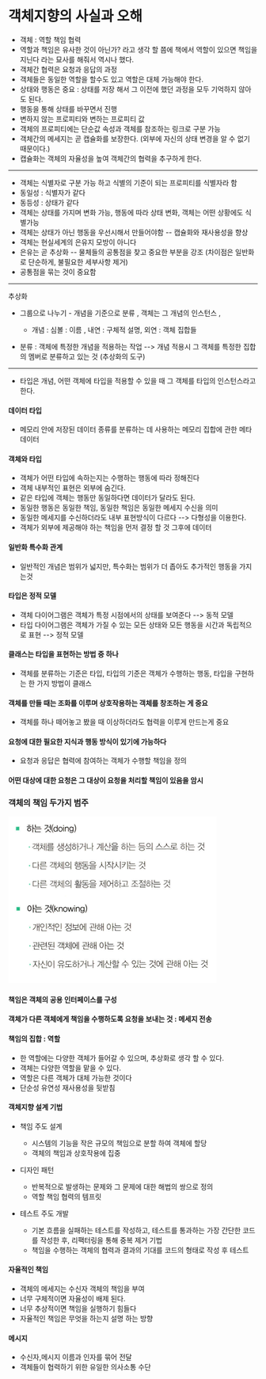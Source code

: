 # 객체지향의 사실과 오해

- 객체 : 역할 책임 협력
- 역할과 책임은 유사한 것이 아닌가? 라고 생각 할 쯤에 책에서 역할이 있으면 책임을 지닌다 라는 묘사를 해줘서 역시나 했다.
- 객체간 협력은 요청과 응답의 과정
- 객체들은 동일한 역할을 할수도 있고 역할은 대체 가능해야 한다.
- 상태와 행동은 중요 :  상태를 저장 해서 그 이전에 했던 과정을 모두 기억하지 않아도 된다.
- 행동을 통해 상태를 바꾸면서 진행
- 변하지 않는 프로피티와 변하는 프로피티 값
- 객체의 프로피티에는 단순값 속성과 객체를 참조하는 링크로 구분 가능
- 객체간의 메세지는 곧 캡슐화를 보장한다. (외부에 자신의 상태 변경을 알 수 없기 때문이다.)
- 캡슐화는 객체의 자율성을 높여 객체간의 협력을 추구하게 한다.

***

- 객체는 식별자로 구분 가능 하고 식별의 기준이 되는 프로피티를 식별자라 함
- 동일성 : 식별자가 같다
- 동등성 : 상태가 같다
- 객체는 상태를 가지며 변화 가능, 행동에 따라 상태 변화, 객체는 어떤 상황에도 식별가능
- 객체는 상태가 아닌 행동을 우선시해서 만들어야함 -- 캡슐화와 재사용성을 향상
- 객체는 현실세계의 은유지 모방이 아니다
- 은유는 곧 추상화 -- 물체들의 공통점을 찾고 중요한 부분을 강조 (차이점은 일반화로 단순하게, 불필요한 세부사항 제거)
- 공통점을 묶는 것이 중요함
***

추상화 
- 그룹으로 나누기 - 개념을 기준으로 분류 , 객체는 그 개념의 인스턴스 ,  
    - 개념 : 심볼 : 이름 , 내연 : 구체적 설명, 외연 : 객체 집합들
  
- 분류 : 객체에 특정한 개념을 적용하는 작업 --> 개념 적용시 그 객체를 특정한 집합의 멤버로 분류하고 있는 것 (추상화의 도구)

***

- 타입은 개념, 어떤 객체에 타입을 적용할 수 있을 때 그 객체를 타입의 인스턴스라고 한다.
#### 데이터 타입
- 메모리 안에 저장된 데이터 종류를 분류하는 데 사용하는 메모리 집합에 관한 메타데이터

#### 객체와 타입
- 객체가 어떤 타입에 속하는지는 수행하는 행동에 따라 정해진다
-  객체 내부적인 표현은 외부에 숨긴다.
- 같은 타입에 객체는 행동만 동일하다면 데이터가 달라도 된다.
- 동일한 행동은 동일한 책임, 동일한 책임은 동일한 메세지 수신을 의미
- 동일한 메세지를 수신하더라도 내부 표현방식이 다르다 --> 다형성을 이용한다.
- 객체가 외부에 제공해야 하는 책임을 먼저 결정 할 것 그후에 데이터

#### 일반화 특수화 관계
- 일반적인 개념은 범위가 넓지만, 특수화는 범위가 더 좁아도 추가적인 행동을 가지는것

#### 타입은 정적 모델
- 객체 다이어그램은 객체가 특정 시점에서의 상태를 보여준다 --> 동적 모델
- 타입 다이어그램은 객체가 가질 수 있는 모든 상태와 모든 행동을 시간과 독립적으로 표현 --> 정적 모델

#### 클래스는 타입을 표현하는 방법 중 하나
- 객체를 분류하는 기준은 타입, 타입의 기준은 객체가 수행하는 행동, 타입을 구현하는 한 가지 방법이 클래스

#### 객체를 만들 때는 조화를 이루며 상호작용하는 객체를 창조하는 게 중요
- 객체를 하나 떼어놓고 봤을 때 이상하더라도 협력을 이루게 만드는게 중요

#### 요청에 대한 필요한 지식과 행동 방식이 있기에 가능하다
- 요청과 응답은 협력에 참여하는 객체가 수행할 책임을 정의

#### 어떤 대상에 대한 요청은 그 대상이 요청을 처리할 책임이 있음을 암시

### 객체의 책임 두가지 범주
![img.png](../../picture/doingknowing.png)


#### 책임은 객체의 공용 인터페이스를 구성

#### 객체가 다른 객체에게 책임을 수행하도록 요청을 보내는 것 : 메세지 전송

#### 책임의 집합 : 역할
- 한 역할에는 다양한 객체가 들어갈 수 있으며, 추상화로 생각 할 수 있다.
- 객체는 다양한 역할을 맡을 수 있다.
- 역할은 다른 객체가 대체 가능한 것이다
- 단순성 유연성 재사용성을 뒷받침

#### 객체지향 설계 기법
- 책임 주도 설계
  - 시스템의 기능을 작은 규모의 책임으로 분할 하여 객체에 할당
  - 객체의 책임과 상호작용에 집중

- 디자인 패턴
  - 반복적으로 발생하는 문제와 그 문제에 대한 해법의 쌍으로 정의
  - 역할 책임 협력의 템프릿

- 테스트 주도 개발
  - 기본 흐름을 실패하는 테스트를 작성하고, 테스트를 통과하는 가장 간단한 코드를 작성한 후, 리팩터링을 통해 중복 제거 기법
  - 책임을 수행하는 객체의 협력과 결과의 기대를 코드의 형태로 작성 후 테스트

#### 자율적인 책임
- 객체의 메세지는 수신자 객체의 책임을 부여
- 너무 구체적이면 자율성이 배제 된다.
- 너무 추상적이면 책임을 실행하기 힘들다
- 자율적인 책임은 무엇을 하는지 설명 하는 방향

#### 메시지
- 수신자,메시지 이름과 인자를 묶어 전달
- 객체들이 협력하기 위한 유일한 의사소통 수단

